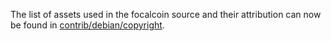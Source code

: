 The list of assets used in the focalcoin source and their attribution can now be found in [contrib/debian/copyright](../contrib/debian/copyright).
